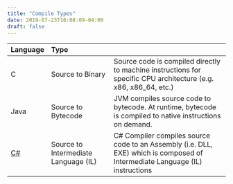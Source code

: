 ```yaml
---
title: "Compile Types"
date: 2019-07-23T16:08:09-04:00
draft: false
---
```

| **Language** | **Type** |  |
| :--- | :--- | :--- |
| C | Source to Binary | Source code is compiled directly to machine instructions for specific CPU architecture (e.g. x86, x86_64, etc.) |
| Java | Source to Bytecode | JVM compiles source code to bytecode. At runtime, bytecode is compiled to native instructions on demand. |
| [C#](https://docs.microsoft.com/en-us/dotnet/csharp/tour-of-csharp/program-structure) | Source to Intermediate Language (IL) | C# Compiler compiles source code to an Assembly (i.e. DLL, EXE) which is composed of Intermediate Language (IL) instructions |
